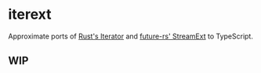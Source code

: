 # iterext

Approximate ports of
[Rust's Iterator](https://doc.rust-lang.org/stable/std/iter/trait.Iterator.html)
and
[future-rs' StreamExt](https://docs.rs/futures/0.3.15/futures/stream/trait.StreamExt.html)
to TypeScript.

## WIP
